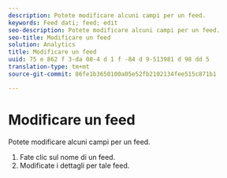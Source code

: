 ```yaml
---
description: Potete modificare alcuni campi per un feed.
keywords: Feed dati; feed; edit
seo-description: Potete modificare alcuni campi per un feed.
seo-title: Modificare un feed
solution: Analytics
title: Modificare un feed
uuid: 75 e 862 f 3-da 08-4 d 1 f -84 d 9-513981 d 98 dd 5
translation-type: tm+mt
source-git-commit: 86fe1b3650100a05e52fb2102134fee515c871b1

---
```



# Modificare un feed

Potete modificare alcuni campi per un feed.

<!-- 

<p>What can be edited? </p>

 -->

1. Fate clic sul nome di un feed.
1. Modificate i dettagli per tale feed.